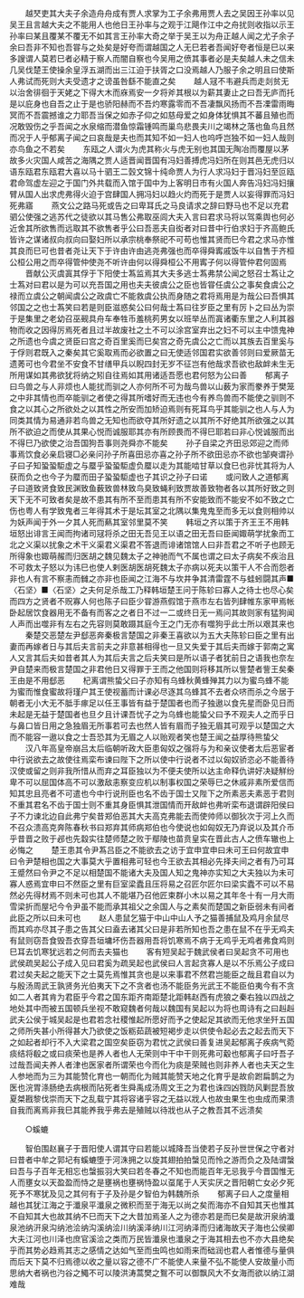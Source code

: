 <!-- { "loadSidebar": true } -->
　　越珡吏其大夫子余造舟舟成有贾人求掌为工子余弗用贾人去之吴因王孙率以见吴王且言越大夫之不能用人也他日王孙率与之观于江飓作江中之舟扰则收指以示王孙率曰某且覆某不覆无不如其言王孙率大奇之举于吴王以为舟正越人闻之尤子余子余曰吾非不知也吾甞与之处矣是好夸而谓越国之人无巳若者吾闻好夸者恒是巳以来多謏谓人莫若巳者必精于察人而闇自察也今吴用之偾其事者必是夫矣越人未之信未几吴伐楚王使操余皇浮五湖而出三江迫于扶胥之口没焉越人乃服子余之明且曰使斯人弗试而死则大夫受遗才之谤虽咎繇不能直之矣 
　　越人冦不韦避兵而走剡贫无以治舍徘徊于天姥之下得大木而庥焉安一夕将斧其根以为薪其妻止之曰吾无庐而托是以庇身也自吾之止于是也骄阳赫而不吾灼寒露零而不吾凄飘风扬而不吾凓雷雨晦冥而不吾震撼谁之力耶吾当保之如赤子仰之如慈母爱之如身体犹惧其不蕃且殖也而况敢毁伤之乎吾闻之水泉缩而潜鱼惊霜锺鸣而巢鸟悲畏夫川之竭林之落也鱼鸟且然而况于人乎郁离子闻之曰哀哉是夫也而其知不如一妇人也呜呼岂独不如一妇人哉则亦鸟鱼之不若矣 
　　东瓯之人谓火为虎其称火与虎无别也其国无陶冶而覆屋以茅故多火灾国人咸苦之海隅之贾人适晋闻晋国有冯妇善搏虎冯妇所在则其邑无虎归以语东瓯君东瓯君大喜以马十驷王二瑴文锦十纯命贾人为行人求冯妇于晋冯妇至叵瓯君命驾虚左迎之于国门外共载而入馆于国中为上客明日市有火国人奔告冯妇冯妇攘臂从国人出求虎弗得火迫于宫肆国人拥冯妇以趋火灼而死于是贾人以妄得罪而冯妇死弗寤 
　　燕文公之路马死或告之曰卑耳氏之马良请求之辞曰野马也不足以充君驷公使强之逃苏代之徒欲以其马售公弗取巫闾大夫入言曰君求马将以驾乘舆也何必近舍其所欲售而远取其不欲售者乎公曰吾恶夫自衒者对曰昔中行伯求妇于齐高鲍氏皆许之谋诸叔向叔向曰娶妇所以承宗桃奉祭祀不可苟也惟其贤而巳今君之求马亦惟其良而巳可也昔者尧让天下于许由许由逃尧弗强也而卒得舜寗戚饭牛以自售于齐桓公桓公用之而卒得管仲使尧不听许由何以得舜桓公不用寗子何以得管仲君何固焉 
　　晋献公灭虞寘其俘于下阳使士蒍监焉其大夫多逃士蒍弗禁公闻之怒召士蒍让之士蒍对曰君以是为可以充吾国之用也夫夫彼虞公之臣也皆甞任虞公之事矣食虞公之禄而立虞公之朝闻虞公之政虞亡不能救虞公执而身随之君将焉用是为哉公曰吾惧其邻国之之也士蒍笑曰若是则臣滋惑矣公曰何哉士蒍曰往岁臣之里有厉卜之曰丛为崇于是集里之老幼召巫觋具舟车奉牲币羞桃茢男女以班举丛而寘诸衢东里之人利其器物而收之因得厉焉死者且过半故废社之土不可以涂宫室弃出之妇不可以主中馈鬼神之所遗也今虞之贤臣曰宫之奇百里奚而巳矣宫之奇先虞公之亡而以其族去百里奚与于俘则君既入之秦矣其它奚取焉而必欲置之曰无使适邻国君实欲善邻则曰爱厥苗无遗莠可也今君坐不安食不甘缮甲兵以睨四封无岁不征岂有他哉求吾欲也敌衅未生无所用谋如其弗欲犹将纳之矧自往焉如其用诸适吾愿也君何怒为公曰善 
　　郁离子曰鸟兽之与人非烦也人能扰而驯之人亦何所不可为哉鸟兽以山薮为家而豢养于樊笼之中非其情也而卒能驯之者使之得其所嗜好而无违也今有养鸟兽而不能使之驯则不食之以其心之所欲处之以其性之所安而加矫迫焉则有死耳鸟乎其能驯之也人与人为同类其情为易通非若鸟兽之无知也而欲夺其所好遗之以其所不好绝其所欲强之以其所不欲迫之而使从其果心悦而诚服耶其亦有所顾畏而不得巳耶若曰非心悦诚服而出不得巳乃欲使之治吾国狗吾事则尧舜亦不能矣 
　　孙子自梁之齐田忌郊迎之而师事焉饮食必亲启寝□必亲问孙子所喜田忌亦喜之孙子所不欲田忌亦不欲也邹奭谓孙子曰子知蛩蛩駏虚之与蟨乎蛩蛩駏虚负蟨以走为其能啮甘草以食巳也非忧其将为人获而负之也今子为蟨而田子蛩蛩駏虚也子其识之孙子曰诺 
　　或问致人之道郁离子曰道致贤食致民渊致鱼薮致兽林致鸟臭致蝇利致贾故善致物者各以其所好致之则天下无不可致者矣是故不患其有所不至而患其有所不安能致而不能安不如不致之亡伤也粤人有学致鬼者三年得其术于是坛其室之北隅以集鬼鬼至而多无以食则相帅以为妖声闻于外一夕其人死而爇其室邻里莫不笑 
　　韩垣之齐以策于齐王王不用韩垣怒出诽言王闻而拘诸司冦将杀之田无吾见王以语之田无吾曰臣闻娵萌学扰象而工北之义渠以扰象之术干义渠君义渠君不答退而诽诸馆馆人曰非吾君之不听子也顾无所得象也娵萌赧而归医胡之魏见魏太子之神驰而气不属也谓之曰太子病矣不疾治且不可救太子怒以为讳巳也使人剌医胡医胡死魏太子亦病以死夫以策干人不合而怨者非也人有言不察恚而雠之亦非也臣闻之江海不与坎井争其清雷霆不与蛙蚓闘其声■〈石坚〉■〈石坚〉之夫何足杀哉工乃释韩垣楚王问于陈轸曰寡人之待士也尽心矣而四方之贤者不贶寡人何也陈子曰臣少甞游燕假馆于燕市左右皆列肆帷东家甲焉帐卧起居饮食器用无不备有而客之之者日不过一二或终日无一焉问其故则家有猛狗闻人声而出噬非有左右之先容则莫敢蹑其庭今王之门无亦有噬狗乎此士所以艰其来也 
　　秦楚交恶楚左尹郄恶奔秦极言楚国之非秦王喜欲以为五大夫陈轸曰臣之里有出妻而再嫁者日与其后夫言前夫之非意甚相得也一旦又失爱于其后夫而嫁于郭南之寓人又言其后夫如昔者其人为其后夫言之后夫笑曰是所以语子者犹前日之语我也奈左尹自楚来而极言楚国之非君他日又得罪于王而之他国则将移其所以訾楚者訾王矣秦王由是不用郄恶 
　　杞离谓熊蛰父曰子亦知有乌蜂秋黄蜂殚其力以为蜜鸟蜂不能为蜜而惟食蜜故将瑾户其王使视蓄而计课必尽逐其乌蜂其不去者众哜而杀之今居于朝者无小大无不胝手瘃足以任王事皆有益于楚国者也而子独遨以食先星而卧见日而未起是无益于楚国者也旦夕且计课吾忧子之为乌蜂也能蛰父曰予不观夫人之而乎日与鼻口皆日用之急独眉无所事若可去也然人皆有眉而子独无眉其可观乎以楚国之大而不能容一遨以食之士吾恐其为无眉之人以贻观者笑也楚王闻之益厚待熊蛰父 
　　汉八年高皇帝崩吕太后临朝听政大臣患匈奴之强将与为和亲议使者太后恶宦者中行说欲去之故使往焉栾布谏曰陛下之所以使中行说者不过以匈奴骄恣必不能善待汉使或留之则非我所惜从而弃之耳臣独以为不便夫使所以达主命释仇讲好决疑觧纷卑不可以屈国体高不可以激敌恚察变应机以制事权国之荣辱巳之休戚非素所爱信而知其忠且亮者不可遣也今中行说刑臣也名不齿于国士又陛下之所素恶夫素恶于君则不重其君名不齿于国士则不重其身臣惧其泄国情而开敌衅也弗听栾布退谓辟阳侯曰子不力谏北边自此弗宁矣昔郑伯恶其大夫高克弗能去而使帅师以御狄次于河上久而不召众溃高克奔陈春秋书曰郑弃其师病郑伯也今使说也如匈奴无乃弃说以及其介币乎昔晋之败于邲也先縠实往楚师楚之败于鄢陵也苗贲皇实在晋此古人之偾车辙也上必悔之 
　　楚王患其令尹蒍吕臣之不能欲去之访于宜申宜申曰未可王曰何故宜申曰令尹楚相也国之大事莫大乎置相弗可轻也今王欲去其相必先择夫间之者有乃可耳王蹙然曰令尹之不足以相楚国不能诸大夫及国人知之鬼神亦实知之大夫独以为未可寡人惑焉宜申曰不然臣之里有巨室梁蠹且压将易之召匠尔匠尔曰梁实蠹不可以不易然必先得材焉不则未可也其人不能堪乃召他匠束群小木以易之其年冬十有一月大雨雪梁折而屋圮今令尹虽不能而承其祖父之余国人与之素矣而楚国之新臣弱未有间者此臣之所以曰未可也 
　　赵人患鼠乞猫于中山中山人予之猫善捕鼠及鸡月余鼠尽而其鸡亦尽其子患之告其父曰盍去诸其父曰是非若所知也吾之患在鼠不在乎无鸡夫有鼠则窃吾食毁吾衣穿吾垣墉坏伤吾器用吾将饥寒焉不病于无鸡乎无鸡者弗食鸡则巳耳去饥寒犹远若之何而去夫猫也 
　　客有短吴起于魏武侯者曰吴起贪不可用也武侯疏吴起公子成入见曰君奚为疏吴起也武侯曰人言起贪寡人是以不乐焉公子成曰君过矣夫起之能天下之士莫先焉惟其贪也是以来事君不然君岂能臣之哉且君自以为与殷汤周武王孰贤务光伯夷天下之不贪者也汤不能臣务光武王不能臣伯夷今有不贪如二人者其肯为君臣乎今君之国东距齐南距楚北距韩赵西有虎狼之秦右独以四战之地处其中而被五国顿兵坐视不敢窥魏者何哉以魏国有吴起以为将也周诗有之曰赳赳武夫公侯于城吴起是也君若念社稷惟起所愿好而予之使起足其欲而无他求坐歼五国之师所失甚小所得甚大乃欲使之饭粝茹蔬被短褐步走以供使令起必去之起去而天下之如起者却行不入大梁君之国空矣臣窃为君忧之武侯曰善复进吴起郁离子疾病气菀痰结将殽之或曰痰荣也是养人者也人无荣则中干中干则死弗可觳也郁离子曰吁吾子过哉吾闻夫养人者津也医家者所谓荣也今而化为痰是荣贼也则非养人者也夫天之生人参地而为三为其能赞化育也一朝而化为贼其能赞天地之化育乎是故俞跗扁鹊之为医也浣胃涤肠绝去病根而阽死者生舜禹成汤周文王之为君也诛四凶戮防风剿昆吾放夏桀戡黎伐崇而天下之乱载宁其将容诸乎容之无益以戕人也故虫果生也虫成而果溃自我而离焉非我巳其能养我乎弗去是殖贼以待戕也从子之教吾其不远溃矣 

　　○螇螰 

　　智伯围赵襄子于晋阳使人谓其守曰若能以城降吾当使若子反孙世世保之守者对曰昔者中牟之郭圮有螇螰堕于河洙拥之以旋其翅拍拍螜见而怜之游而负之及陆谓螜曰吾与子百年无相忘也螜振羽大笑曰若冬春之不知也而能百年无忌我乎今晋国惟无人而壅女以天盈盈而恃之是壅祸也壅祸恃盈以虿尾于人天实厌之晋阳朝亡女必夕死死予不寒犹及见之其何有于子及孙是夕智伯为韩魏所杀 
　　郁离子曰人之度量相越也其犹江海之于瀸泉平瀸泉之微积而至于海无以尚之矣而海亦不自知其天也惟其不自知其大也故其纳不巳而天下之大昔加焉圣人之为德亦若是而巳矣是故汧泉纳瀸泉池纳汧泉沟纳池浍纳沟溪纳浍川纳溪泽纳川江河纳泽而归诸海故天子海也公侯卿大夫江河也川泽也庶官溪浍之类而万民皆瀸泉也瀸泉之于海其相去也不亦大县绝矣乎而其势必趋焉其志之感情之达如气至而虫鸣也如雨来而础润也君人者惟德与量俱而后天下莫不归焉德以收之量以容之德不广不能使人来量不弘不能使人安故量小而思纳大者祸也汋谷之鱦不可以陵洪涛蒿樊之鴽不可以御飘风大不女海而欲以纳江湖难哉 
